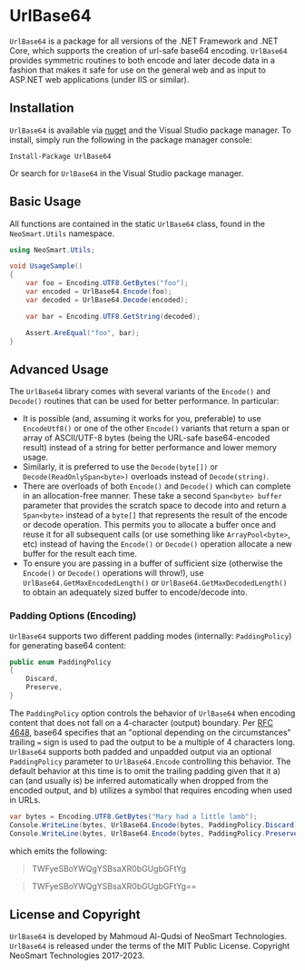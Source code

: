 # UrlBase64

`UrlBase64` is a package for all versions of the .NET Framework and .NET Core, which supports the creation of url-safe base64 encoding. `UrlBase64` provides symmetric routines to both encode and later decode data in a fashion that makes it safe for use on the general web and as input to ASP.NET web applications (under IIS or similar).

## Installation

`UrlBase64` is available via [nuget](https://www.nuget.org/packages/UrlBase64/) and the Visual Studio package manager. To install, simply run the following in the package manager console:

    Install-Package UrlBase64

Or search for `UrlBase64` in the Visual Studio package manager.

## Basic Usage

All functions are contained in the static `UrlBase64` class, found in the `NeoSmart.Utils` namespace.

```csharp
using NeoSmart.Utils;

void UsageSample()
{
	var foo = Encoding.UTF8.GetBytes("foo");
	var encoded = UrlBase64.Encode(foo);
	var decoded = UrlBase64.Decode(encoded);

	var bar = Encoding.UTF8.GetString(decoded);

	Assert.AreEqual("foo", bar);
}
```

## Advanced Usage

The `UrlBase64` library comes with several variants of the `Encode()` and `Decode()` routines that can be used for better performance. In particular:

* It is possible (and, assuming it works for you, preferable) to use `EncodeUtf8()` or one of the other `Encode()` variants that return a span or array of ASCII/UTF-8 bytes (being the URL-safe base64-encoded result) instead of a string for better performance and lower memory usage.
* Similarly, it is preferred to use the `Decode(byte[])` or `Decode(ReadOnlySpan<byte>)` overloads instead of `Decode(string)`.
* There are overloads of both `Encode()` and `Decode()` which can complete in an allocation-free manner. These take a second `Span<byte> buffer` parameter that provides the scratch space to decode into and return a `Span<byte>` instead of a `byte[]` that represents the result of the encode or decode operation. This permits you to allocate a buffer once and reuse it for all subsequent calls (or use something like `ArrayPool<byte>`, etc) instead of having the `Encode()` or `Decode()` operation allocate a new buffer for the result each time.
* To ensure you are passing in a buffer of sufficient size (otherwise the `Encode()` or `Decode()` operations will throw!), use `UrlBase64.GetMaxEncodedLength()` or `UrlBase64.GetMaxDecodedLength()` to obtain an adequately sized buffer to encode/decode into.

### Padding Options (Encoding)

`UrlBase64` supports two different padding modes (internally: `PaddingPolicy`) for generating base64 content:

```csharp
public enum PaddingPolicy
{
	Discard,
	Preserve,
}
```

The `PaddingPolicy` option controls the behavior of `UrlBase64` when encoding content that does not fall on a 4-character (output) boundary. Per [RFC 4648](https://tools.ietf.org/html/rfc4648), base64 specifies that an "optional depending on the circumstances" trailing `=` sign is used to pad the output to be a multiple of 4 characters long. `UrlBase64` supports both padded and unpadded output via an optional `PaddingPolicy` parameter to `UrlBase64.Encode` controlling this behavior. The default behavior at this time is to omit the trailing padding given that it a) can (and usually is) be inferred automatically when dropped from the encoded output, and b) utilizes a symbol that requires encoding when used in URLs.

```csharp
var bytes = Encoding.UTF8.GetBytes("Mary had a little lamb");
Console.WriteLine(bytes, UrlBase64.Encode(bytes, PaddingPolicy.Discard));
Console.WriteLine(bytes, UrlBase64.Encode(bytes, PaddingPolicy.Preserve));
```

which emits the following:

>TWFyeSBoYWQgYSBsaXR0bGUgbGFtYg

>TWFyeSBoYWQgYSBsaXR0bGUgbGFtYg==

## License and Copyright

`UrlBase64` is developed by Mahmoud Al-Qudsi of NeoSmart Technologies.
`UrlBase64` is released under the terms of the MIT Public License. Copyright NeoSmart Technologies 2017-2023.
